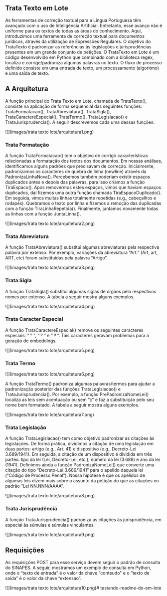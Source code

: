 Trata Texto em Lote
-------------------

As ferramentas de correção textual para a Língua Portuguesa têm avançado com o uso de Inteligência Artificial. Entretanto, esse avanço não é uniforme para os textos de todas as áreas do conhecimento. Aqui, introduzimos uma ferramenta de correção textual para documentos jurídicos, através da utilização de Expressões Regulares. O objetivo do TrataTexto é padronizar as referências às legislações e jurisprudências presentes em um grande conjunto de petições. O TrataTexto em Lote é um código desenvolvido em Python que combinado com a biblioteca regex, localiza e corrige/padroniza algumas palavras no texto. O fluxo de processo definido consiste em uma entrada de texto, um processamento (algoritmo) e uma saída de texto.

A Arquitetura
-------------

A função principal do Trata Texto em Lote, chamada de TrataTexto(), consiste na aplicação de forma sequencial das seguintes funções: TrataFormatacao(), TrataAbreviatura(), TrataSigla(), TrataCaractereEspecial(), TrataTermo(), TrataLegislacao() e TrataJurisprudencia(). A seguir descrevemos cada uma dessas funções.

![](images/trata texto lote/arquitetura1.png)

### Trata Formatação

A função TrataFormatacao() tem o objetivo de corrigir características relacionadas a formatação dos textos dos documentos. Em nossas análises, identificamos alguns padrões que precisavam de correção. Inicialmente, padronizamos os caracteres de quebra de linha (newline) através da PadronizaLinhaNova(). Percebemos também poderiam existir espaços duplicados antes e depois das palavras, para isso criamos a função TiraEspaco(). Após removermos estes espaços, vimos que haviam espaços duplicados, daí fizemos uma outra função chamada TiraEspacoDuplicado(). Em seguida, vimos muitas linhas totalmente repetidas (e.g., cabeçalhos e rodapés). Quebramos o texto por linha e fizemos a remoção das duplicadas com a função TiraLinhaRepetida(). Finalmente, juntamos novamente todas as linhas com a função JuntaLinha().

![](images/trata texto lote/arquitetura2.png)

### Trata Abreviatura

A função TrataAbreviatura() substitui algumas abreviaturas pela respectiva palavra por extenso. Por exemplo, variações da abreviatura “Art.” (Art, art, ART, etc) foram substituidas pela palavra “Artigo”.

![](images/trata texto lote/arquitetura3.png)

### Trata Sigla

A função TrataSigla() substitui algumas siglas de órgãos pelo respectivos nomes por extenso. A tabela a seguir mostra alguns exemplos.

![](images/trata texto lote/arquitetura4.png)

### Trata Caracter Especial

A função TrataCaractereEspecial() remove os seguintes caracteres especiais: “ ° ”, “ º ” e “ ª ”. Tais caracteres geravam problemas para a geração de embeddings.

![](images/trata texto lote/arquitetura5.png)

### Trata Termo

![](images/trata texto lote/arquitetura6.png)

A função TrataTermo() padroniza algumas palavras/termos para ajudar a padronização posterior das funções TrataLegislacao() e TrataJurisprudencia(). Por exemplo, a função PrePadronizaNomeLei() localiza as leis sem acentuação ou sem “ç” e faz a substituição pelo seu nome bem formatado. A tabela a seguir mostra alguns exemplos.

![](images/trata texto lote/arquitetura7.png)

### Trata Legislação

A função TrataLegislacao() tem como objetivo padronizar as citações às legislações. De forma prática, dividimos a citação de uma legislação em duas partes: artigo (e.g., Art. 41) e dispositivo (e.g., Decreto-Lei 3.689/1941). Em seguida, a citação de um dispositivo é dividida em três partes: tipo da lei (Lei, Decreto-Lei, etc.), número da lei (3.689) e ano da lei (1941). Definimos ainda a função PadronizaNomeLei() que converte uma citação do tipo “Decreto-Lei 3.689/1941” para o apelido daquela lei (“Código de Processo Penal”). Nossa hipótese é que os apelidos de algumas leis dizem mais sobre o assunto da petição do que as citações no padrão “Lei NN.NNN/AAAA”.

![](images/trata texto lote/arquitetura8.png)

### Trata Jurisprudência

A função TrataJurisprudencia() padroniza as citações às jurisprudência, em especial às súmulas e súmulas vinculantes.

![](images/trata texto lote/arquitetura9.png)

Requisições
-----------

As requisições POST para esse serviço devem seguir o padrão de consulta do SINAPES. A seguir, mostramos um exemplo de consulta em Python, onde o “texto de entrada” é o valor da chave "conteudo" e o “texto de saída” é o valor da chave “extensao”.

![](images/trata texto lote/arquitetura10.png)#   t e s t a n d o - r e a d m e - d o - e m - l o t e  
 